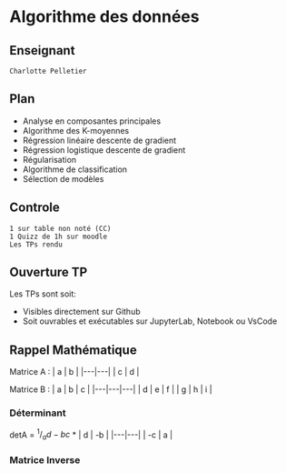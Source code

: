 # Algorithme des données
## Enseignant
    Charlotte Pelletier
## Plan
* Analyse en composantes principales
* Algorithme des K-moyennes
* Régression linéaire descente de gradient
* Régression logistique descente de gradient
* Régularisation
* Algorithme de classification
* Sélection de modèles
## Controle
    1 sur table non noté (CC)
    1 Quizz de 1h sur moodle
    Les TPs rendu
## Ouverture TP
Les TPs sont soit: <br> 
* Visibles directement sur Github
* Soit ouvrables et exécutables sur JupyterLab, Notebook ou VsCode 
## Rappel Mathématique
Matrice A : 
| a | b |
|---|---|
| c | d |

Matrice B : 
| a | b | c |
|---|---|---|
| d | e | f |
| g | h | i |

### Déterminant
detA = $^1/_ad-bc$ * | d | -b |
|---|---|
| -c | a |
### Matrice Inverse